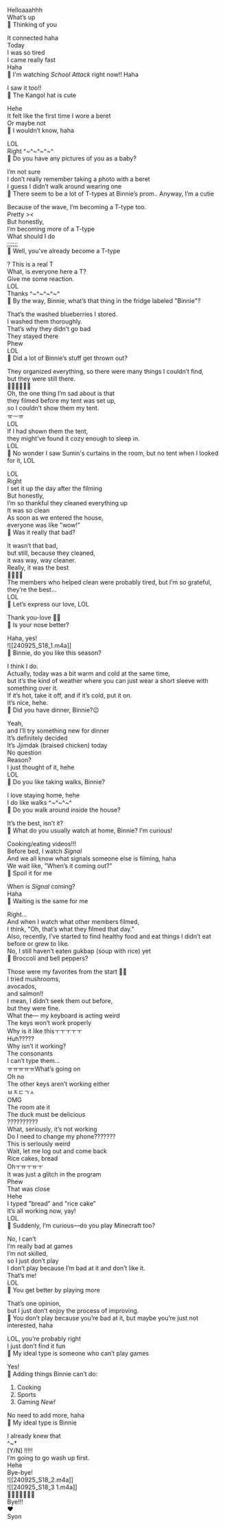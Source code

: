 Helloaaahhh  
What’s up  
🫧 Thinking of you  

It connected haha  
Today  
I was so tired  
I came really fast  
Haha  
🫧 I'm watching *School Attack* right now!! Haha  

I saw it too!!  
🫧 The Kangol hat is cute  

Hehe  
It felt like the first time I wore a beret  
Or maybe not  
🫧 I wouldn’t know, haha  

LOL  
Right ^~^~^~^~^  
🫧 Do you have any pictures of you as a baby?  

I’m not sure  
I don’t really remember taking a photo with a beret  
I guess I didn’t walk around wearing one  
🫧 There seem to be a lot of T-types at Binnie’s prom.. Anyway, I’m a cutie

Because of the wave, I’m becoming a T-type too.  
Pretty ><  
But honestly,  
I’m becoming more of a T-type  
What should I do  
;;;;;;  
🫧 Well, you've already become a T-type

? This is a real T  
What, is everyone here a T?  
Give me some reaction.  
LOL  
Thanks ^~^~^~^~^  
🫧 By the way, Binnie, what’s that thing in the fridge labeled "Binnie"?  

That’s the washed blueberries I stored.  
I washed them thoroughly.  
That’s why they didn’t go bad  
They stayed there  
Phew  
LOL  
🫧 Did a lot of Binnie’s stuff get thrown out?  

They organized everything, so there were many things I couldn’t find,  
but they were still there.  
💃🕺💃🕺💃🕺  
Oh, the one thing I’m sad about is that  
they filmed before my tent was set up,  
so I couldn’t show them my tent.  
ㅠㅡㅠ  
LOL  
If I had shown them the tent,  
they might’ve found it cozy enough to sleep in.  
LOL  
🫧 No wonder I saw Sumin's curtains in the room, but no tent when I looked for it, LOL

LOL  
Right  
I set it up the day after the filming  
But honestly,  
I’m so thankful they cleaned everything up  
It was so clean  
As soon as we entered the house,  
everyone was like "wow!"  
🫧 Was it really that bad?  

It wasn’t that bad,  
but still, because they cleaned,  
it was way, way cleaner.  
Really, it was the best  
🤍🤍🤍🤍  
The members who helped clean were probably tired, but I’m so grateful,  
they’re the best...  
LOL  
🫧 Let’s express our love, LOL  

Thank you-love 🫶🏻  
🫧 Is your nose better?  

Haha, yes!  
![[240925_S18_1.m4a]]  
🫧 Binnie, do you like this season?

I think I do.  
Actually, today was a bit warm and cold at the same time,  
but it’s the kind of weather where you can just wear a short sleeve with something over it.  
If it’s hot, take it off, and if it’s cold, put it on.  
It’s nice, hehe.  
🫧 Did you have dinner, Binnie?😉  

Yeah,  
and I’ll try something new for dinner  
It’s definitely decided  
It’s Jjimdak (braised chicken) today  
No question  
Reason?  
I just thought of it, hehe  
LOL  
🫧 Do you like taking walks, Binnie?  

I love staying home, hehe  
I do like walks ^~^~^~^  
🫧 Do you walk around inside the house?

It’s the best, isn’t it?  
🫧 What do you usually watch at home, Binnie? I’m curious!

Cooking/eating videos!!!  
Before bed, I watch *Signal*  
And we all know what signals someone else is filming, haha  
We wait like, "When’s it coming out?"  
🫧 Spoil it for me

When is *Signal* coming?  
Haha  
🫧 Waiting is the same for me  

Right...  
And when I watch what other members filmed,  
I think, "Oh, that’s what they filmed that day."  
Also, recently, I’ve started to find healthy food and eat things I didn’t eat before or grew to like.  
No, I still haven’t eaten gukbap (soup with rice) yet  
🫧 Broccoli and bell peppers?

Those were my favorites from the start 🫶🏻  
I tried mushrooms,  
avocados,  
and salmon!!  
I mean, I didn’t seek them out before,  
but they were fine.  
What the— my keyboard is acting weird  
The keys won’t work properly  
Why is it like thisㅜㅜㅜㅜㅜ  
Huh?????  
Why isn’t it working?  
The consonants  
I can’t type them...  
ㅠㅠㅠㅠㅠWhat’s going on  
Oh no  
The other keys aren’t working either  
ㅂㅈㄷㄱㅅ  
OMG  
The room ate it  
The duck must be delicious  
??????????  
What, seriously, it’s not working  
Do I need to change my phone???????  
This is seriously weird  
Wait, let me log out and come back  
Rice cakes, bread  
Ohㅜㅠㅜㅠㅜ  
It was just a glitch in the program  
Phew  
That was close  
Hehe  
I typed "bread" and "rice cake"  
It’s all working now, yay!  
LOL  
🫧 Suddenly, I’m curious—do you play Minecraft too?

No, I can’t  
I’m really bad at games  
I’m not skilled,  
so I just don’t play  
I don’t play because I’m bad at it and don’t like it.  
That’s me!  
LOL  
🫧 You get better by playing more  

That’s one opinion,  
but I just don’t enjoy the process of improving.  
🫧 You don’t play because you’re bad at it, but maybe you’re just not interested, haha  

LOL, you’re probably right  
I just don’t find it fun  
🫧 My ideal type is someone who can’t play games  

Yes!  
🫧 Adding things Binnie can’t do:  
1. Cooking  
2. Sports  
3. Gaming *New!*  

No need to add more, haha  
🫧 My ideal type is Binnie  

I already knew that  
^~*  
[Y/N] !!!!!  
I’m going to go wash up first.  
Hehe  
Bye-bye!  
![[240925_S18_2.m4a]]  
![[240925_S18_3 1.m4a]]  
🤍🤍🤍🤍🤍🤍🤍  
Bye!!!  
❤️  
Syon  
